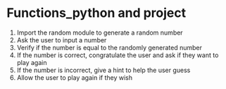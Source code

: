 # Functions_python and project

1. Import the random module to generate a random number
2. Ask the user to input a number
3. Verify if the number is equal to the randomly generated number
4. If the number is correct, congratulate the user and ask if they want to play again
5. If the number is incorrect, give a hint to help the user guess
6. Allow the user to play again if they wish

